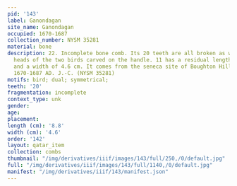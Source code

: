 ```yaml
---
pid: '143'
label: Ganondagan
site_name: Ganondagan
occupied: 1670-1687
collection_number: NYSM 35281
material: bone
description: 22. Incomplete bone comb. Its 20 teeth are all broken as well as the
  heads of the two birds carved on the handle. 11 has a residual length of 8.8 cm
  and a width of 4.6 cm. It comes from the seneca site of Boughton Hill dating from
  1670-1687 AD. J.-C. (NYSM 35281)
motifs: bird; dual; symmetrical;
teeth: '20'
fragmentation: incomplete
context_type: unk
gender:
age:
placement:
length (cm): '8.8'
width (cm): '4.6'
order: '142'
layout: qatar_item
collection: combs
thumbnail: "/img/derivatives/iiif/images/143/full/250,/0/default.jpg"
full: "/img/derivatives/iiif/images/143/full/1140,/0/default.jpg"
manifest: "/img/derivatives/iiif/143/manifest.json"
---
```

